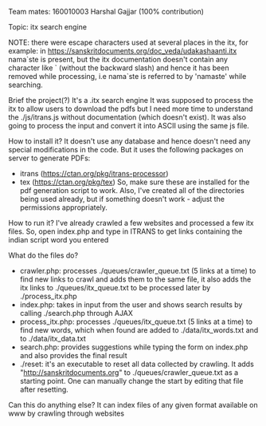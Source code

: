 Team mates:
160010003 Harshal Gajjar (100% contribution)

Topic: itx search engine

NOTE: there were escape characters used at several places in the itx, for example: in https://sanskritdocuments.org/doc_veda/udakashaanti.itx nama\`ste is present, but the itx documentation doesn't contain any character like \` (without the backward slash) and hence it has been removed while processing, i.e nama\`ste is referred to by 'namaste' while searching.

Brief the project(?)
It's a .itx search engine
  It was supposed to process the itx to allow users to download the pdfs but I need more time to understand the ./js/itrans.js without documentation (which doesn't exist). It was also going to process the input and convert it into ASCII using the same js file.

How to install it?
It doesn't use any database and hence doesn't need any special modifications in the code.
But it uses the following packages on server to generate PDFs:
  - itrans (https://ctan.org/pkg/itrans-processor)
  - tex (https://ctan.org/pkg/tex)
So, make sure these are installed for the pdf generation script to work.
Also, I've created all of the directories being used already, but if something doesn't work - adjust the permissions appropriately.

How to run it?
I've already crawled a few websites and processed a few itx files.
So, open index.php and type in ITRANS to get links containing the indian script word you entered

What do the files do?
  - crawler.php: processes ./queues/crawler_queue.txt (5 links at a time) to find new links to crawl and adds them to the same file, it also adds the itx links to ./queues/itx_queue.txt to be processed later by ./process_itx.php
  - index.php: takes in input from the user and shows search results by calling ./search.php through AJAX
  - process_itx.php: processes ./queues/itx_queue.txt (5 links at a time) to find new words, which when found are added to ./data/itx_words.txt and to ./data/itx_data.txt
  - search.php: provides suggestions while typing the form on index.php and also provides the final result
  - ./reset: it's an executable to reset all data collected by crawling. It adds "http://sanskritdocuments.org" to ./queues/crawler_queue.txt as a starting point. One can manually change the start by editing that file after resetting.

Can this do anything else?
It can index files of any given format available on www by crawling through websites
